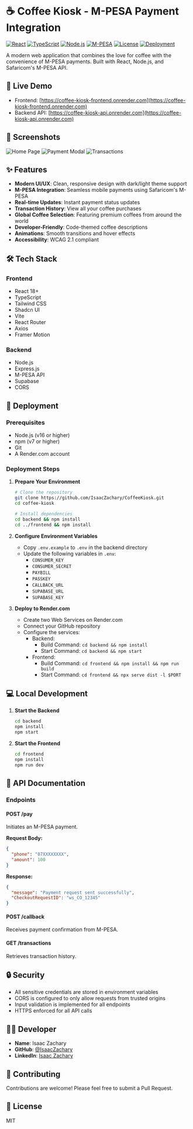 # ☕ Coffee Kiosk - M-PESA Payment Integration

[![React](https://img.shields.io/badge/React-18.3.1-blue.svg)](https://reactjs.org/)
[![TypeScript](https://img.shields.io/badge/TypeScript-5.5.3-blue.svg)](https://www.typescriptlang.org/)
[![Node.js](https://img.shields.io/badge/Node.js-22.14.0-green.svg)](https://nodejs.org/)
[![M-PESA](https://img.shields.io/badge/M--PESA-API-orange.svg)](https://developer.safaricom.co.ke/)
[![License](https://img.shields.io/badge/License-MIT-yellow.svg)](LICENSE)
[![Deployment](https://img.shields.io/badge/Deployment-Render-blue.svg)](https://render.com)

A modern web application that combines the love for coffee with the convenience of M-PESA payments. Built with React, Node.js, and Safaricom's M-PESA API.

## 🌟 Live Demo

- Frontend: [https://coffee-kiosk-frontend.onrender.com](https://coffee-kiosk-frontend.onrender.com)
- Backend API: [https://coffee-kiosk-api.onrender.com](https://coffee-kiosk-api.onrender.com)

## 📸 Screenshots

![Home Page](docs/screenshots/home.png)
![Payment Modal](docs/screenshots/payment.png)
![Transactions](docs/screenshots/transactions.png)

## ✨ Features

- **Modern UI/UX**: Clean, responsive design with dark/light theme support
- **M-PESA Integration**: Seamless mobile payments using Safaricom's M-PESA
- **Real-time Updates**: Instant payment status updates
- **Transaction History**: View all your coffee purchases
- **Global Coffee Selection**: Featuring premium coffees from around the world
- **Developer-Friendly**: Code-themed coffee descriptions
- **Animations**: Smooth transitions and hover effects
- **Accessibility**: WCAG 2.1 compliant

## 🛠️ Tech Stack

### Frontend
- React 18+
- TypeScript
- Tailwind CSS
- Shadcn UI
- Vite
- React Router
- Axios
- Framer Motion

### Backend
- Node.js
- Express.js
- M-PESA API
- Supabase
- CORS

## 🚀 Deployment

### Prerequisites
- Node.js (v16 or higher)
- npm (v7 or higher)
- Git
- A Render.com account

### Deployment Steps

1. **Prepare Your Environment**
   ```bash
   # Clone the repository
   git clone https://github.com/IsaacZachary/CoffeeKiosk.git
   cd coffee-kiosk

   # Install dependencies
   cd backend && npm install
   cd ../frontend && npm install
   ```

2. **Configure Environment Variables**
   - Copy `.env.example` to `.env` in the backend directory
   - Update the following variables in `.env`:
     - `CONSUMER_KEY`
     - `CONSUMER_SECRET`
     - `PAYBILL`
     - `PASSKEY`
     - `CALLBACK_URL`
     - `SUPABASE_URL`
     - `SUPABASE_KEY`

3. **Deploy to Render.com**
   - Create two Web Services on Render.com
   - Connect your GitHub repository
   - Configure the services:
     - Backend:
       - Build Command: `cd backend && npm install`
       - Start Command: `cd backend && npm start`
     - Frontend:
       - Build Command: `cd frontend && npm install && npm run build`
       - Start Command: `cd frontend && npx serve dist -l $PORT`

## 💻 Local Development

1. **Start the Backend**
   ```bash
   cd backend
   npm install
   npm start
   ```

2. **Start the Frontend**
   ```bash
   cd frontend
   npm install
   npm run dev
   ```

## 📝 API Documentation

### Endpoints

#### POST /pay
Initiates an M-PESA payment.

**Request Body:**
```json
{
  "phone": "07XXXXXXXX",
  "amount": 100
}
```

**Response:**
```json
{
  "message": "Payment request sent successfully",
  "CheckoutRequestID": "ws_CO_12345"
}
```

#### POST /callback
Receives payment confirmation from M-PESA.

#### GET /transactions
Retrieves transaction history.

## 🔒 Security

- All sensitive credentials are stored in environment variables
- CORS is configured to only allow requests from trusted origins
- Input validation is implemented for all endpoints
- HTTPS enforced for all API calls

## 👨‍💻 Developer

- **Name**: Isaac Zachary
- **GitHub**: [@IsaacZachary](https://github.com/IsaacZachary)
- **LinkedIn**: [Isaac Zachary](https://linkedin.com/in/isaaczachary)

## 🤝 Contributing

Contributions are welcome! Please feel free to submit a Pull Request.

## 📄 License

MIT 
